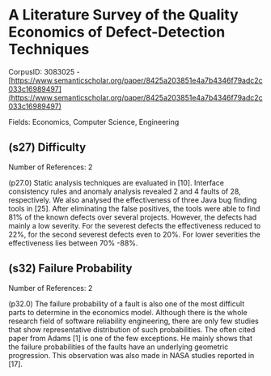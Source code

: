 # A Literature Survey of the Quality Economics of Defect-Detection Techniques

CorpusID: 3083025 - [https://www.semanticscholar.org/paper/8425a203851e4a7b4346f79adc2c033c16989497](https://www.semanticscholar.org/paper/8425a203851e4a7b4346f79adc2c033c16989497)

Fields: Economics, Computer Science, Engineering

## (s27) Difficulty
Number of References: 2

(p27.0) Static analysis techniques are evaluated in [10]. Interface consistency rules and anomaly analysis revealed 2 and 4 faults of 28, respectively. We also analysed the effectiveness of three Java bug finding tools in [25]. After eliminating the false positives, the tools were able to find 81% of the known defects over several projects. However, the defects had mainly a low severity. For the severest defects the effectiveness reduced to 22%, for the second severest defects even to 20%. For lower severities the effectiveness lies between 70% -88%.
## (s32) Failure Probability
Number of References: 2

(p32.0) The failure probability of a fault is also one of the most difficult parts to determine in the economics model. Although there is the whole research field of software reliability engineering, there are only few studies that show representative distribution of such probabilities. The often cited paper from Adams [1] is one of the few exceptions. He mainly shows that the failure probabilities of the faults have an underlying geometric progression. This observation was also made in NASA studies reported in [17].
